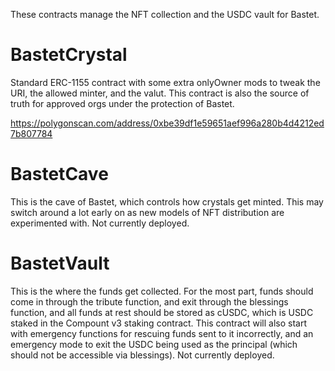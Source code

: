These contracts manage the NFT collection and the USDC vault for Bastet.

# BastetCrystal

Standard ERC-1155 contract with some extra onlyOwner mods to tweak the URI, the allowed minter, and the valut. This contract is also the source of truth for approved orgs under the protection of Bastet.

https://polygonscan.com/address/0xbe39df1e59651aef996a280b4d4212ed7b807784

# BastetCave

This is the cave of Bastet, which controls how crystals get minted. This may switch around a lot early on as new models of NFT distribution are experimented with. Not currently deployed.

# BastetVault

This is the where the funds get collected. For the most part, funds should come in through the tribute function, and exit through the blessings function, and all funds at rest should be stored as cUSDC, which is USDC staked in the Compount v3 staking contract. This contract will also start with emergency functions for rescuing funds sent to it incorrectly, and an emergency mode to exit the USDC being used as the principal (which should not be accessible via blessings). Not currently deployed.

